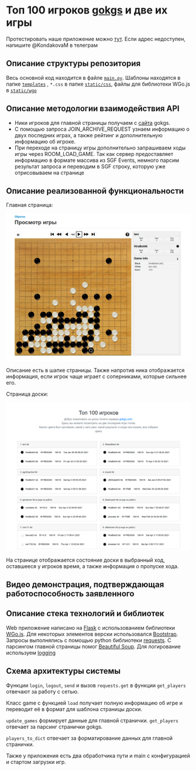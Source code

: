 # Топ 100 игроков [gokgs]('https://www.gokgs.com/') и две их игры
Протестировать наше приложение можно [тут](http://89.208.199.114:5000/). 
Если адрес недоступен, напишите @KondakovaM в телеграм
## Описание структуры репозитория
Весь основной код находится в файле 
[`main.py`](https://github.com/Tennessium/gokgs/blob/main/main.py). 
Шаблоны находятся в папке [`templates`](https://github.com/Tennessium/gokgs/tree/main/templates)
, `*.css` в папке [`static/css`](https://github.com/Tennessium/gokgs/tree/main/static/css), 
файлы для библиотеки WGo.js в [`static/wgo`](https://github.com/Tennessium/gokgs/tree/main/static/wgo)
## Описание методологии взаимодействия API
 - Ники игроков для главной страницы получаем с [сайта](https://gokgs.com/top100.jsp) gokgs.
 - С помощью запроса JOIN_ARCHIVE_REQUEST узнаем информацию о двух последних играх, а также рейтинг и дополнительную информацию об игроке.
 - При переходе на страницу игры дополнительно запрашиваем ходы игры через
 ROOM_LOAD_GAME. Так как сервер предоставляет информацию в формате массива из SGF Events, немного парсим результат запроса и переводим в SGF строку, которую уже отрисовываем на странице
## Описание реализованной функциональности 
 Главная страница:

 ![Главная страница](https://github.com/Tennessium/gokgs/blob/main/docs/board.png "Главная")

 Описание есть в шапке страницы. Также напротив ника отображается информация, если игрок чаще играет с соперниками, которые сильнее его.
 
 Страница доски:

 ![Страница доски](https://github.com/Tennessium/gokgs/blob/main/docs/main.png "Доска")

 На странице отображается состояние доски в выбранный ход, оставшееся у игроков время, а также информация о пропуске хода.
## Видео демонстрация, подтверждающая работоспособность заявленного
## Описание стека технологий и библиотек

Web приложение написано на [Flask](https://flask.palletsprojects.com/en/1.1.x/) с использованием библиотеки [WGo.js](https://github.com/waltheri/wgo.js/). Для некоторых элементов верски использовался [Bootstrap](https://getbootstrap.com/). Запросы выполнялись с помощью python библиотеки [requests](https://docs.python-requests.org/en/master/). 
С парсингом главной страницы помог [Beautiful Soup](https://www.crummy.com/software/BeautifulSoup/bs4/doc/). Для логирование используем [logging](https://docs.python.org/3/library/logging.html)
##  Схема архитектуры системы
Функции `login`, `logout`, `send` и вызов `requests.get` в функции `get_players `отвечают за работу с сетью. 

Класс game с функцией `load` получает полную информацию об игре и переводит её в формат для шаблона страницы доски.

`update_games` формирует данные для главной странички. `get_players` отвечает за парсинг странички gokgs.

`players_to_dict` отвечает за форматирование данных для главной странички. 

Также у приложения есть два обработчика пути и main с конфигурацией и стартом загрузки игр.